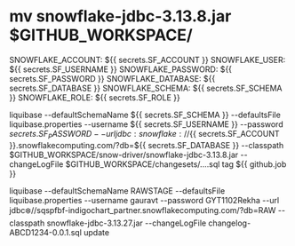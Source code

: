 # mv snowflake-jdbc-3.13.8.jar $GITHUB_WORKSPACE/



SNOWFLAKE_ACCOUNT: ${{ secrets.SF_ACCOUNT }}
          SNOWFLAKE_USER: ${{ secrets.SF_USERNAME }}
          SNOWFLAKE_PASSWORD: ${{ secrets.SF_PASSWORD }}
          SNOWFLAKE_DATABASE: ${{ secrets.SF_DATABASE }}
          SNOWFLAKE_SCHEMA: ${{ secrets.SF_SCHEMA }}
          SNOWFLAKE_ROLE: ${{ secrets.SF_ROLE }}


liquibase --defaultSchemaName ${{ secrets.SF_SCHEMA }} --defaultsFile liquibase.properties --username ${{ secrets.SF_USERNAME }} --password ${{ secrets.SF_PASSWORD }} --url jdbc:snowflake://${{ secrets.SF_ACCOUNT }}.snowflakecomputing.com/?db=${{ secrets.SF_DATABASE }} --classpath $GITHUB_WORKSPACE/snow-driver/snowflake-jdbc-3.13.8.jar --changeLogFile $GITHUB_WORKSPACE/changesets/....sql tag ${{ github.job }}



liquibase --defaultSchemaName RAWSTAGE --defaultsFile liquibase.properties --username gauravt --password GYT1102Rekha --url jdbc:snowflake://sqspfbf-indigochart_partner.snowflakecomputing.com/?db=RAW --classpath snowflake-jdbc-3.13.27.jar --changeLogFile changelog-ABCD1234-0.0.1.sql update
